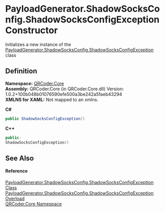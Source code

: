 # PayloadGenerator.ShadowSocksConfig.ShadowSocksConfigException Constructor


Initializes a new instance of the <a href="T_QRCoder_Core_PayloadGenerator_ShadowSocksConfig_ShadowSocksConfigException.md">PayloadGenerator.ShadowSocksConfig.ShadowSocksConfigException</a> class



## Definition
**Namespace:** <a href="N_QRCoder_Core.md">QRCoder.Core</a>  
**Assembly:** QRCoder.Core (in QRCoder.Core.dll) Version: 1.0.2+100b048b01076590efe500a3be242a5faeb43294  
**XMLNS for XAML:** Not mapped to an xmlns.

**C#**
``` C#
public ShadowSocksConfigException()
```
**C++**
``` C++
public:
ShadowSocksConfigException()
```



## See Also


#### Reference
<a href="T_QRCoder_Core_PayloadGenerator_ShadowSocksConfig_ShadowSocksConfigException.md">PayloadGenerator.ShadowSocksConfig.ShadowSocksConfigException Class</a>  
<a href="Overload_QRCoder_Core_PayloadGenerator_ShadowSocksConfig_ShadowSocksConfigException__ctor.md">PayloadGenerator.ShadowSocksConfig.ShadowSocksConfigException Overload</a>  
<a href="N_QRCoder_Core.md">QRCoder.Core Namespace</a>  
